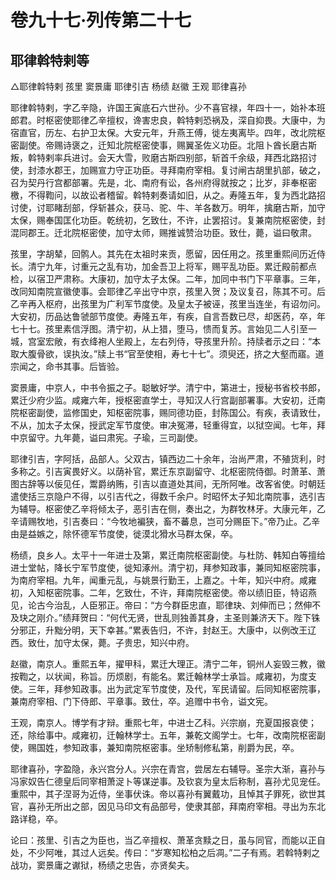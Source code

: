# 卷九十七·列传第二十七

## 耶律斡特剌等

△耶律斡特剌 孩里 窦景庸 耶律引吉 杨绩 赵徽 王观 耶律喜孙

耶律斡特剌，字乙辛隐，许国王寅底石六世孙。少不喜官禄，年四十一，始补本班郎君。时枢密使耶律乙辛擅权，谗害忠良，斡特剌恐祸及，深自抑畏。大康中，为宿直官，历左、右护卫太保。大安元年，升燕王傅，徙左夷离毕。四年，改北院枢密副使。帝赐诗褒之，迁知北院枢密使事，赐翼圣佐义功臣。北阻卜酋长磨古斯叛，斡特剌率兵进讨。会天大雪，败磨古斯四别部，斩首千余级，拜西北路招讨使，封漆水郡王，加赐宣力守正功臣。寻拜南府宰相。复讨闸古胡里扒部，破之，召为契丹行宫都部署。先是，北、南府有讼，各州府得就按之；比岁，非奉枢密檄，不得鞫问，以故讼者稽留。斡特剌奏请如旧，从之。寿隆五年，复为西北路招讨使，讨耶睹刮部，俘斩甚众，获马、驼、牛、羊各数万。明年，擒磨古斯，加守太保，赐奉国匡化功臣。乾统初，乞致仕，不许，止罢招讨。复兼南院枢密使，封混同郡王。迁北院枢密使，加守太师，赐推诚赞治功臣。致仕，薨，谥曰敬肃。

孩里，字胡辇，回鹘人。其先在太祖时来贡，愿留，因任用之。孩里重熙间历近侍长。清宁九年，讨重元之乱有功，加金吾卫上将军，赐平乱功臣。累迁殿前都点检，以宿卫严肃称。大康初，加守太子太保。二年，加同中书门下平章事。三年，改同知南院宣徽使事。会耶律乙辛出守中京，孩里入贺；及议复召，陈其不可。后乙辛再入枢府，出孩里为广利军节度使。及皇太子被诬，孩里当连坐，有诏勿问。大安初，历品达鲁虢部节度使。寿隆五年，有疾，自言吾数已尽，却医药，卒，年七十七。孩里素信浮图。清宁初，从上猎，堕马，愦而复苏。言始见二人引至一城，宫室宏敞，有衣绛袍人坐殿上，左右列侍，导孩里升阶。持牍者示之曰：“本取大腹骨欲，误执汝。”牍上书“官至使相，寿七十七”。须臾还，挤之大壑而寤。道宗闻之，命书其事。后皆验。

窦景庸，中京人，中书令振之子。聪敏好学。清宁中，第进士，授秘书省校书郎，累迁少府少监。咸雍六年，授枢密直学士，寻知汉人行宫副部署事。大安初，迁南院枢密副使，监修国史，知枢密院事，赐同德功臣，封陈国公。有疾，表请致仕，不从，加太子太保，授武定军节度使。审决冤滞，轻重得宜，以狱空闻。七年，拜中京留守。九年薨，谥曰肃宪。子瑜，三司副使。

耶律引吉，字阿括，品部人。父双古，镇西边二十余年，治尚严肃，不殖货利，时多称之。引吉寅畏好义。以荫补官，累迁东京副留守、北枢密院侍御。时萧革、萧图古辞等以佞见任，鬻爵纳贿，引吉以直道处其间，无所阿唯。改客省使。时朝廷遣使括三京隐户不得，以引吉代之，得数千余户。时昭怀太子知北南院事，选引吉为辅导。枢密使乙辛将倾太子，恶引吉在侧，奏出之，为群牧林牙。大康元年，乙辛请赐牧地，引吉奏曰：“今牧地褊狭，畜不蕃息，岂可分赐臣下。”帝乃止。乙辛由是益嫉之，除怀德军节度使，徙漠北猾水马群太保，卒。

杨绩，良乡人。太平十一年进士及第，累迁南院枢密副使。与杜防、韩知白等擅给进士堂帖，降长宁军节度使，徙知涿州。清宁初，拜参知政事，兼同知枢密院事，为南府宰相。九年，闻重元乱，与姚景行勤王，上嘉之。十年，知兴中府。咸雍初，入知枢密院事。二年，乞致仕，不许，拜南院枢密使。帝以绩旧臣，特诏燕见，论古今治乱，人臣邪正。帝曰：“方今群臣忠直，耶律玦、刘伸而已；然伸不及玦之刚介。”绩拜贺曰：“何代无贤，世乱则独善其身，主圣则兼济天下。陛下铢分邪正，升黜分明，天下幸甚。”累表告归，不许，封赵王。大康中，以例改王辽西。致仕，加守太保，薨。子贵忠，知兴中府。

赵徽，南京人。重熙五年，擢甲科，累迁大理正。清宁二年，铜州人妄毁三教，徽按鞫之，以状闻，称旨。历烦剧，有能名。累迁翰林学士承旨。咸雍初，为度支使。三年，拜参知政事。出为武定军节度使，及代，军民请留。后同知枢密院事，兼南府宰相、门下侍郎、平章事。致仕，卒。追赠中书令，谥文宪。

王观，南京人。博学有才辩。重熙七年，中进士乙科。兴宗崩，充夏国报哀使；还，除给事中。咸雍初，迁翰林学士。五年，兼乾文阁学士。七年，改南院枢密副使，赐国姓，参知政事，兼知南院枢密事。坐矫制修私第，削爵为民，卒。

耶律喜孙，字盈隐，永兴宫分人。兴宗在青宫，尝居左右辅导。圣宗大渐，喜孙与冯家奴告仁德皇后同宰相萧浞卜等谋逆事。及钦哀为皇太后称制，喜孙尤见宠任。重熙中，其子涅哥为近侍，坐事伏诛。帝以喜孙有翼戴功，且悼其子罪死，欲世其官，喜孙无所出之部，因见马印文有品部号，使隶其部，拜南府宰相。寻出为东北路详稳，卒。

论曰：孩里、引吉之为臣也，当乙辛擅权、萧革贪黩之日，虽与同官，而能以正自处，不少阿唯，其过人远矣。传曰：“岁寒知松柏之后凋。”二子有焉。若斡特剌之战功，窦景庸之谳狱，杨绩之忠告，亦贤矣夫。
